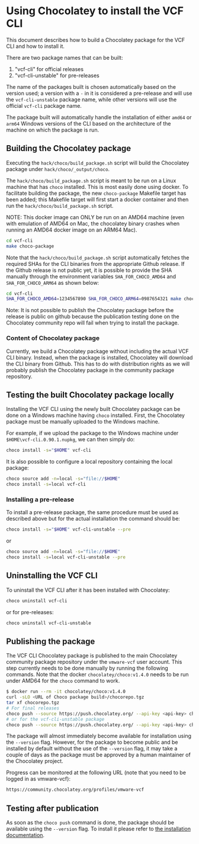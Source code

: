 # Using Chocolatey to install the VCF CLI

This document describes how to build a Chocolatey package for the VCF CLI and
how to install it.

There are two package names that can be built:

1. "vcf-cli" for official releases
2. "vcf-cli-unstable" for pre-releases

The name of the packages built is chosen automatically based on the version
used; a version with a `-` in it is considered a pre-release and will use the
`vcf-cli-unstable` package name, while other versions will use the
official `vcf-cli` package name.

The package built will automatically handle the installation of either
`amd64` or `arm64` Windows versions of the CLI based on the architecture
of the machine on which the package is run.

## Building the Chocolatey package

Executing the `hack/choco/build_package.sh` script will build the Chocolatey
package under `hack/choco/_output/choco`.

The `hack/choco/build_package.sh` script is meant to be run on a Linux machine
that has `choco` installed.  This is most easily done using docker.
To facilitate building the package, the new `choco-package`
Makefile target has been added; this Makefile target will first start a docker
container and then run the `hack/choco/build_package.sh` script.

NOTE: This docker image can ONLY be run on an AMD64 machine (even with emulation
of AMD64 on Mac, the chocolatey binary crashes when running an AMD64 docker image
on an ARM64 Mac).

```bash
cd vcf-cli
make choco-package
```

Note that the `hack/choco/build_package.sh` script automatically fetches the
required SHAs for the CLI binaries from the appropriate Github release.  If the
Github release is not public yet, it is possible to provide the SHA manually
through the environment variables `SHA_FOR_CHOCO_AMD64` and `SHA_FOR_CHOCO_ARM64`
as shown below:

```bash
cd vcf-cli
SHA_FOR_CHOCO_AMD64=1234567890 SHA_FOR_CHOCO_ARM64=0987654321 make choco-package
```

Note: It is not possible to publish the Chocolatey package before the release
is public on github because the publication testing done on the Chocolatey
community repo will fail when trying to install the package.

### Content of Chocolatey package

Currently, we build a Chocolatey package without including the actual VCF CLI
binary. Instead, when the package is installed, Chocolatey will download the
CLI binary from Github. This has to do with distribution rights as we will
probably publish the Chocolatey package in the community package repository.

## Testing the built Chocolatey package locally

Installing the VCF CLI using the newly built Chocolatey package can be done
on a Windows machine having `choco` installed. First, the Chocolatey package must
be manually uploaded to the Windows machine.

For example, if we upload the package to the Windows machine under
`$HOME\vcf-cli.0.90.1.nupkg`, we can then simply do:

```bash
choco install -s="$HOME" vcf-cli
```

It is also possible to configure a local repository containing the local package:

```bash
choco source add -n=local -s="file://$HOME"
choco install -s=local vcf-cli
```

### Installing a pre-release

To install a pre-release package, the same procedure must be used as described above
but for the actual installation the command should be:

```bash
choco install -s="$HOME" vcf-cli-unstable --pre
```

or

```bash
choco source add -n=local -s="file://$HOME"
choco install -s=local vcf-cli-unstable --pre
```

## Uninstalling the VCF CLI

To uninstall the VCF CLI after it has been installed with Chocolatey:

```bash
choco uninstall vcf-cli
```

or for pre-releases:

```bash
choco uninstall vcf-cli-unstable
```

## Publishing the package

The VCF CLI Chocolatey package is published to the main Chocolatey
community package repository under the `vmware-vcf` user account.
This step currently needs to be done manually by running the following
commands.  Note that the docker `chocolatey/choco:v1.4.0` needs to be
run under AMD64 for the `choco` command to work.

```bash
$ docker run --rm -it chocolatey/choco:v1.4.0
curl -sLO <URL of Choco package build>/chocorepo.tgz
tar xf chocorepo.tgz
# For final releases
choco push --source https://push.chocolatey.org/ --api-key <api-key> choco/vcf-cli.<version>.nupkg
# or for the vcf-cli-unstable package
choco push --source https://push.chocolatey.org/ --api-key <api-key> choco/vcf-cli-unstable.<version>.nupkg
```

The package will almost immediately become available for installation using
the `--version` flag.  However, for the package to become public and be installed
by default without the use of the `--version` flag, it may take a couple of days
as the package must be approved by a human maintainer of the Chocolatey project.

Progress can be monitored at the following URL (note that you need to be logged
in as vmware-vcf):

```bash
https://community.chocolatey.org/profiles/vmware-vcf
```

## Testing after publication

As soon as the `choco push` command is done, the package should be available
using the `--version` flag.  To install it please refer to
[the installation documentation](../../docs/quickstart/install.md#chocolatey-windows).
